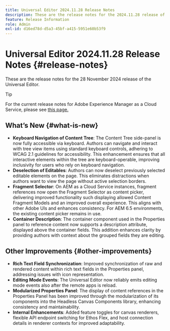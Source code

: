 ```yaml
---
title: Universal Editor 2024.11.28 Release Notes
description: These are the release notes for the 2024.11.28 release of the Universal Editor.
feature: Release Information
role: Admin
exl-id: d16ed78d-d5a3-45bf-a415-5951e60b53f9
---
```


# Universal Editor 2024.11.28 Release Notes {#release-notes}

These are the release notes for the 28 November 2024 release of the Universal Editor.

>[!TIP]
>
>For the current release notes for Adobe Experience Manager as a Cloud Service, please see [this page.](/help/release-notes/release-notes-cloud/release-notes-current.md)

## What’s New {#what-is-new}

* **Keyboard Navigation of Content Tree**: The Content Tree side-panel is now fully accessible via keyboard. Authors can navigate and interact with tree view items using standard keyboard controls, adhering to WCAG 2.1 guidelines for accessibility. This enhancement ensures that all interactive elements within the tree are keyboard-operable, improving inclusivity for users who rely on keyboard navigation.
* **Deselection of Editables**: Authors can now deselect previously selected editable elements on the page. This eliminates distractions when authors want to view the page without active selection borders.
* **Fragment Selector**: On AEM as a Cloud Service instances, fragment references now open the Fragment Selector as content picker, delivering improved functionality such displaying allowed Content Fragment Models and an improved overall experience. This aligns with other Adobe UIs and enhances consistency. For AEM 6.5 environments, the existing content picker remains in use.
* **Container Description**: The container component used in the Properties panel to reference content now supports a description attribute, displayed above the container fields. This addition enhances clarity by providing authors with context about the grouped fields they are editing.

## Other Improvements {#other-improvements}

* **Rich Text Field Synchronization**: Improved synchronization of raw and rendered content within rich text fields in the Properties panel, addressing issues with icon representation.
* **Editing Mode Events**: The Universal Editor now reliably emits editing mode events also after the remote apps is reload.
* **Modularized Properties Panel**: The display of content references in the Properties Panel has been improved through the modularization of its components into the Headless Canvas Components library, enhancing consistency and maintainability.
* **Internal Enhancements**: Added feature toggles for canvas renderers, flexible API endpoint switching for Ethos Flex, and host connection details in renderer contexts for improved adaptability.
